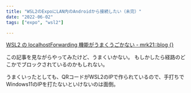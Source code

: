 ```yaml
---
title: "WSL2のExpoにLAN内のAndroidから接続したい（未完）"
date: "2022-06-02"
tags: ["expo", "wsl2"]

---
```


[WSL2 の localhostForwarding 機能がうまくうごかない - mrk21::blog {}](https://mrk21.hatenablog.com/entry/2022/01/30/183331)

この記事を見ながらやってみたけど、うまくいかない。
もしかしたら経路のどこかでブロックされているのかもしれない。

うまくいったとしても、QRコードがWSL2のIPで作られているので、手打ちでWindows11のIPを打たないといけないのは面倒。
